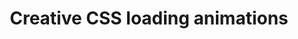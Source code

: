 ---
title: Creative CSS loading animations
layout: none
codrops: http://tympanus.net/codrops/2012/11/14/creative-css-loading-animations/
---